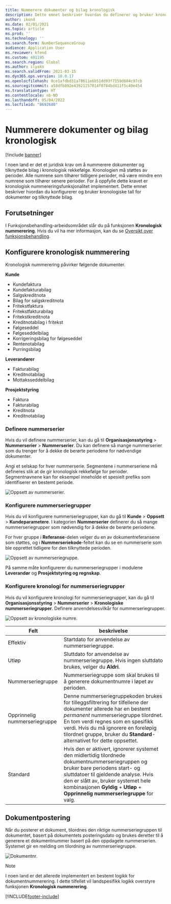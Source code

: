 ```yaml
---
title: Nummerere dokumenter og bilag kronologisk
description: Dette emnet beskriver hvordan du definerer og bruker kronologiske tall for dokumenter og tilknyttede bilag.
author: ikond
ms.date: 02/01/2021
ms.topic: article
ms.prod: ''
ms.technology: ''
ms.search.form: NumberSequenceGroup
audience: Application User
ms.reviewer: kfend
ms.custom: 401195
ms.search.region: Global
ms.author: ilyako
ms.search.validFrom: 2021-03-15
ms.dyn365.ops.version: 10.0.17
ms.openlocfilehash: 0ce1afdbd31a78611e6b51dd93f7159d684c97cb
ms.sourcegitcommit: a58dfb892e43921157014f0784bd411f5c40e454
ms.translationtype: HT
ms.contentlocale: nb-NO
ms.lasthandoff: 05/04/2022
ms.locfileid: "8692680"
---
```

# <a name="numbering-documents-and-vouchers-chronologically"></a>Nummerere dokumenter og bilag kronologisk

[!include [banner](../includes/banner.md)]


I noen land er det et juridisk krav om å nummerere dokumenter og tilknyttede bilag i kronologisk rekkefølge. Kronologien må støttes av perioder. Alle numrene som tilhører tidligere perioder, må være mindre enn numrene som tilhører senere perioder. For å oppfylle dette kravet er kronologisk nummereringsfunksjonalitet implementert. Dette emnet beskriver hvordan du konfigurerer og bruker kronologiske tall for dokumenter og tilknyttede bilag.

## <a name="prerequisites"></a>Forutsetninger

I Funksjonsbehandling-arbeidsområdet slår du på funksjonen **Kronologisk nummerering**. Hvis du vil ha mer informasjon, kan du se [Oversikt over funksjonsbehandling](../../fin-ops-core/fin-ops/get-started/feature-management/feature-management-overview.md).

## <a name="configure-chronological-numbering"></a>Konfigurere kronologisk nummerering

Kronologisk nummerering påvirker følgende dokumenter.

**Kunde**
- Kundefaktura
- Kundefakturabilag
- Salgskreditnota
- Bilag for salgskreditnota
- Fritekstfaktura
- Fritekstfakturabilag
- Fritekstkreditnota
- Kreditnotabilag i fritekst
- Følgeseddel
- Følgeseddelbilag
- Korrigeringsbilag for følgeseddel
- Rentenotabilag
- Purringsbilag

**Leverandører**
- Fakturabilag
- Kreditnotabilag
- Mottaksseddelbilag

**Prosjektstyring**
- Faktura
- Fakturabilag
- Kreditnota
- Kreditnotabilag 

### <a name="define-number-sequences"></a>Definere nummerserier

Hvis du vil definere nummerserier, kan du gå til **Organisasjonsstyring** > **Nummerserier** > **Nummerserier**. Du kan definere så mange nummerserier som du trenger for å dekke de berørte periodene for nødvendige dokumenter. 

Angi et selskap for hver nummerserie. Segmentene i nummerseriene må defineres slik at de gir kronologisk rekkefølge for perioder. Segmentnavnene kan for eksempel inneholde et spesielt prefiks som identifiserer en bestemt periode.

![Oppsett av nummerserier.](media/chrono-num-sequence.jpg)

### <a name="configure-number-sequence-groups"></a>Konfigurere nummerseriegrupper

Hvis du vil konfigurere nummerseriegrupper, kan du gå til **Kunde** > **Oppsett** > **Kundeparametere**. I kategorien **Nummerserier** definerer du så mange nummerseriegrupper som nødvendig for å dekke de berørte periodene. 

For hver gruppe i **Referanse**-delen velger du en av dokumentreferansene som støttes, og i **Nummerseriekode**-feltet kan du se en nummerserie som ble opprettet tidligere for den tilknyttede perioden.

![Oppsett av nummerseriegruppe.](media/chrono-num-sequence-group.jpg)

På samme måte konfigurerer du nummerseriegrupper i modulene **Leverandør** og **Prosjektstyring og regnskap**.

### <a name="configure-number-sequence-groups-chronology"></a>Konfigurere kronologi for nummerseriegrupper

Hvis du vil konfigurere kronologi for nummerseriegrupper, kan du gå til **Organisasjonsstyring** > **Nummerserier** > **Kronologiske nummerseriegrupper**. Definere anvendelsesvilkår for nummerseriegrupper.

![Oppsett av kronologiske numre.](media/chrono-num-sequence-group-period.jpg)

| Felt            | beskrivelse                                                                                                                                                                                                                                                                                                                                                                                   |
|---------------------|------------------------------------------------------------------------------------------------------------------------------------------------------------------------------------------------------------------------------------------------------------------------------------------------------------------------------------------------------------------------------------------------|
| Effektiv  | Startdato for anvendelse av nummerseriegruppe. |
| Utløp      | Sluttdato for anvendelse av nummerseriegruppe. Hvis ingen sluttdato brukes, velger du **Aldri**. |
| Nummerseriegruppe | Nummerseriegruppe som skal brukes til å generere dokumentnumre i løpet av perioden. |
| Opprinnelig nummerseriegruppe | Denne nummerseriegruppekoden brukes for tilleggsfiltrering for tilfellene der dokumenter allerede har en bestemt *permanent* nummerseriegruppe tilordnet. En tom verdi regnes som en spesifikk verdi. Hvis du må ignorere en foreløpig tilordnet gruppe, bruker du **Standard**-alternativet for dette oppsettet. |
| Standard | Hvis den er aktivert, ignorerer systemet den midlertidig tilordnede dokumentnummerseriegruppen og bruker bare periodens start- og sluttdatoer til gjeldende analyse. Hvis den er slått av, bruker systemet hele kombinasjonen **Gyldig** + **Utløp** + **Opprinnelig nummerseriegruppe** for valg. |

## <a name="document-posting"></a>Dokumentpostering
Når du posterer et dokument, tilordnes den riktige nummerseriegruppen til dokumentet, basert på dokumentets posteringsdato og brukes deretter til å generere et dokumentnummer basert på den oppdagete nummerserien. Systemet gir en melding om tilordning av nummerseriegruppe.

![Dokumentnr.](media/chrono-num-sequence-fti.jpg)

> [!NOTE]
> I noen land er det allerede implementert en bestemt logikk for dokumentnummerering. I dette tilfellet vil landspesifikk logikk overstyre funksjonen **Kronologisk nummerering**.


[!INCLUDE[footer-include](../../includes/footer-banner.md)]
